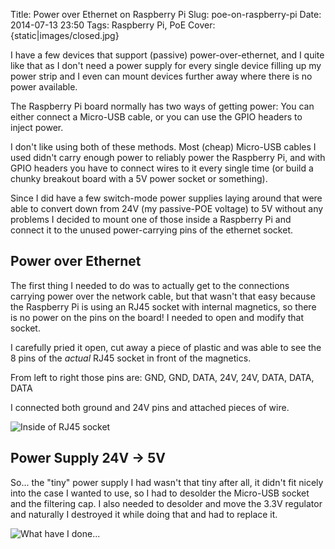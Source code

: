 Title: Power over Ethernet on Raspberry Pi
Slug: poe-on-raspberry-pi
Date: 2014-07-13 23:50
Tags: Raspberry Pi, PoE
Cover: {static|images/closed.jpg}

I have a few devices that support (passive) power-over-ethernet, and I quite like that as I don't need a power supply for every single device filling up my power strip and I even can mount devices further away where there is no power available.

The Raspberry Pi board normally has two ways of getting power: You can either connect a Micro-USB cable, or you can use the GPIO headers to inject power.

I don't like using both of these methods.
Most (cheap) Micro-USB cables I used didn't carry enough power to reliably power the Raspberry Pi, and with GPIO headers you have to connect wires to it every single time (or build a chunky breakout board with a 5V power socket or something).

Since I did have a few switch-mode power supplies laying around that were able to convert down from 24V (my passive-POE voltage) to 5V without any problems I decided to mount one of those inside a Raspberry Pi and connect it to the unused power-carrying pins of the ethernet socket.

## Power over Ethernet

The first thing I needed to do was to actually get to the connections carrying power over the network cable, but that wasn't that easy because the Raspberry Pi is using an RJ45 socket with internal magnetics, so there is no power on the pins on the board! I needed to open and modify that socket.

I carefully pried it open, cut away a piece of plastic and was able to see the 8 pins of the _actual_ RJ45 socket in front of the magnetics.

From left to right those pins are: GND, GND, DATA, 24V, 24V, DATA, DATA, DATA

I connected both ground and 24V pins and attached pieces of wire.

![Inside of RJ45 socket]({static|images/socket.jpg|thumb=1024x_})

## Power Supply 24V -> 5V

So... the "tiny" power supply I had wasn't that tiny after all, it didn't fit nicely into the case I wanted to use, so I had to desolder the Micro-USB socket and the filtering cap. I also needed to desolder and move the 3.3V regulator and naturally I destroyed it while doing that and had to replace it.

![What have I done...]({static|images/inside.jpg|thumb=1024x_})
